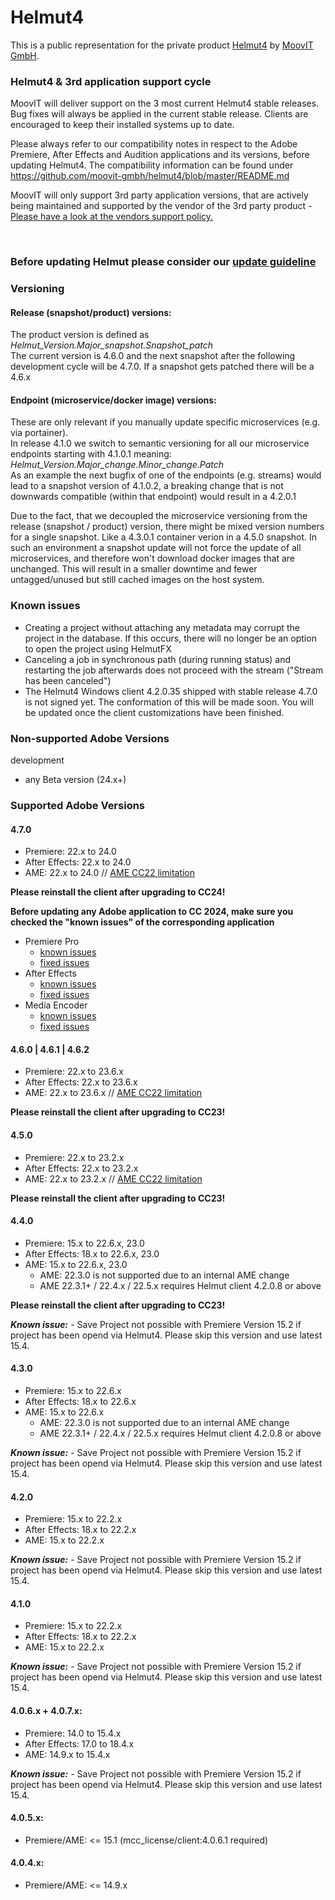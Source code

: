 # Helmut4
This is a public representation for the private product [Helmut4](https://www.helmut.de/) by [MoovIT GmbH](https://www.moovit.de).


### Helmut4 & 3rd application support cycle
MoovIT will deliver support on the 3 most current Helmut4 stable releases. Bug fixes will always be applied in the current stable release. Clients are encouraged to keep their installed systems up to date.

Please always refer to our compatibility notes in respect to the Adobe Premiere, After Effects and Audition applications and its versions, before updating Helmut4. The compatibility information can be found under https://github.com/moovit-gmbh/helmut4/blob/master/README.md

MoovIT will only support 3rd party application versions, that are actively being maintained and supported by the vendor of the 3rd party product - [Please have a look at the vendors support policy.](https://helpx.adobe.com/support/programs/cc-support-policy.html#cce)


<br />

### Before updating Helmut please consider our [update guideline](https://github.com/moovit-gmbh/helmut4/blob/master/INSTALLATION_GUIDE.md)

### Versioning
#### Release (snapshot/product) versions:
The product version is defined as <br> 
_Helmut_Version.Major_snapshot.Snapshot_patch_ <br>
The current version is 4.6.0 and the next snapshot after the following development cycle will be 4.7.0. If a snapshot gets patched there will be a 4.6.x

#### Endpoint (microservice/docker image) versions:
These are only relevant if you manually update specific microservices (e.g. via portainer). <br>
In release 4.1.0 we switch to semantic versioning for all our microservice endpoints starting with 4.1.0.1 meaning: <br>
_Helmut_Version.Major_change.Minor_change.Patch_ <br>
As an example the next bugfix of one of the endpoints (e.g. streams) would lead to a snapshot version of 4.1.0.2, a breaking change that is not downwards  compatible (within that endpoint) would result in a 4.2.0.1

Due to the fact, that we decoupled the microservice versioning from the release (snapshot / product) version, there might be mixed version numbers for a single snapshot. Like a 4.3.0.1 container verion in a 4.5.0 snapshot. In such an environment a snapshot update will not force the update of all microservices, and therefore won't download docker images that are unchanged. This will result in a smaller downtime and fewer untagged/unused but still cached images on the host system.

### Known issues
- Creating a project without attaching any metadata may corrupt the project in the database. If this occurs, there will no longer be an option to open the project using HelmutFX
- Canceling a job in synchronous path (during running status) and restarting the job afterwards does not proceed with the stream ("Stream has been canceled")
- The Helmut4 Windows client 4.2.0.35 shipped with stable release 4.7.0 is not signed yet. The conformation of this will be made soon. You will be updated once the client customizations have been finished. 

### Non-supported Adobe Versions
development
- any Beta version (24.x+)


### Supported Adobe Versions


#### 4.7.0
- Premiere: 22.x to 24.0
- After Effects: 22.x to 24.0
- AME: 22.x to 24.0 // [AME CC22 limitation](https://github.com/moovit-gmbh/helmut4#440)

**Please reinstall the client after upgrading to CC24!**

**Before updating any Adobe application to CC 2024, make sure you checked the "known issues" of the corresponding application**
- Premiere Pro
  - [known issues](https://helpx.adobe.com/premiere-pro/kb/known-issues.html)
  - [fixed issues](https://helpx.adobe.com/premiere-pro/kb/fixed-issues.html)
- After Effects
  - [known issues](https://helpx.adobe.com/after-effects/kb/known-issues-after-effects.html)
  - [fixed issues](https://helpx.adobe.com/after-effects/kb/fixed-issues.html)
- Media Encoder
  - [known issues](https://helpx.adobe.com/media-encoder/kb/known-issues.html)
  - [fixed issues](https://helpx.adobe.com/media-encoder/kb/list-of-bug-fixes.html)

#### 4.6.0 | 4.6.1 | 4.6.2
- Premiere: 22.x to 23.6.x
- After Effects: 22.x to 23.6.x
- AME: 22.x to 23.6.x // [AME CC22 limitation](https://github.com/moovit-gmbh/helmut4#440)

**Please reinstall the client after upgrading to CC23!**


#### 4.5.0
- Premiere: 22.x to 23.2.x
- After Effects: 22.x to 23.2.x
- AME: 22.x to 23.2.x // [AME CC22 limitation](https://github.com/moovit-gmbh/helmut4#440)

**Please reinstall the client after upgrading to CC23!**


#### 4.4.0
- Premiere: 15.x to 22.6.x, 23.0
- After Effects: 18.x to 22.6.x, 23.0
- AME: 15.x to 22.6.x, 23.0
  - AME: 22.3.0 is not supported due to an internal AME change 
  - AME 22.3.1+ / 22.4.x / 22.5.x requires Helmut client 4.2.0.8 or above

**Please reinstall the client after upgrading to CC23!**

***Known issue:*** - Save Project not possible with Premiere Version 15.2 if project has been opend via Helmut4. Please skip this version and use latest 15.4.

#### 4.3.0
- Premiere: 15.x to 22.6.x
- After Effects: 18.x to 22.6.x
- AME: 15.x to 22.6.x
  - AME: 22.3.0 is not supported due to an internal AME change
  - AME 22.3.1+ / 22.4.x / 22.5.x requires Helmut client 4.2.0.8 or above

***Known issue:*** - Save Project not possible with Premiere Version 15.2 if project has been opend via Helmut4. Please skip this version and use latest 15.4.


#### 4.2.0
- Premiere: 15.x to 22.2.x
- After Effects: 18.x to 22.2.x
- AME: 15.x to 22.2.x

***Known issue:*** - Save Project not possible with Premiere Version 15.2 if project has been opend via Helmut4. Please skip this version and use latest 15.4.

#### 4.1.0
- Premiere: 15.x to 22.2.x
- After Effects: 18.x to 22.2.x
- AME: 15.x to 22.2.x

***Known issue:*** - Save Project not possible with Premiere Version 15.2 if project has been opend via Helmut4. Please skip this version and use latest 15.4.

#### 4.0.6.x + 4.0.7.x:
- Premiere: 14.0 to 15.4.x
- After Effects: 17.0 to 18.4.x
- AME: 14.9.x to 15.4.x

***Known issue:*** - Save Project not possible with Premiere Version 15.2 if project has been opend via Helmut4. Please skip this version and use latest 15.4.

#### 4.0.5.x:
- Premiere/AME: <= 15.1 (mcc_license/client:4.0.6.1 required)

#### 4.0.4.x:
- Premiere/AME: <= 14.9.x
